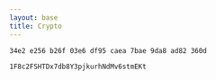 ```yaml
---
layout: base
title: Crypto
---
```


```34e2 e256 b26f 03e6 df95 caea 7bae 9da8 ad82 360d```

```1F8c2FSHTDx7db8Y3pjkurhNdMv6stmEKt```


